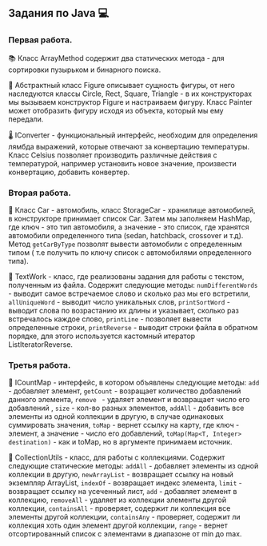 ## Задания по Java :computer:

### Первая работа. 
:books: Класс ArrayMethod содержит два статических метода - для сортировки пузырьком и бинарного поиска.

:triangular_ruler: Абстрактный класс Figure описывает сущность фигуры, от него наследуются классы
Circle, Rect, Square, Triangle - в их конструкторах мы вызываем конструктор Figure и настраиваем фигуру.
Класс Painter может отобразить фигуру исходя из объекта, который мы ему передали.

:thermometer: IConverter - функциональный интерфейс, необходим для определения лямбда выражений, которые отвечают за конвертацию температуры. Класс Celsius позволяет производить различные действия с температурой, например установить новое значение, произвести конвертацию, добавить конвертер.

### Вторая работа.

:car: Класс Car - автомобиль, класс StorageCar - хранилище автомобилей, в конструкторе принимает
список Car. Затем мы заполняем HashMap, где ключ - это тип автомобиля, а значение - это список,
где хранятся автомобили определенного типа (sedan, hatchback, crossover и т.д). Метод `getCarByType`
позволят вывести автомобили с определенным типом ( т.е получить по ключу список с автомобилями определенного типа).

:page_with_curl: TextWork - класс, где реализованы задания для работы с текстом, полученным из файла.
Содержит следующие методы: `numDifferentWords` - выводит самое встречаемое слово и сколько раз
мы его встретили, `allUniqueWord` - выводит число уникальных слов, `printSortWord` - выводит 
слова по возрастанию их длины и указывает, сколько раз встречалось каждое слово, `printLine` -
позволяет вывести определенные строки, `printReverse` - выводит строки файла в обратном порядке,
для этого используется кастомный итератор ListIteratorReverse.

### Третья работа.

:book: ICountMap - интерфейс, в котором объявлены следующие методы: `add` - добавляет элемент, 
`getCount` - возращает количество добавлений данного элемента, `remove ` - удаляет элемент и возвращает число его добавлений , 
`size` - кол-во разных элементов, `addAll` - добавить все элементы из одной коллекции в другую, в случае одинаковых суммировать значения, 
`toMap` - вернет ссылку на карту, где ключ - элемент, а значение - число его добавлений, 
`toMap(Map<T, Integer> destination)` - как и toMap, но в аргументе принимаем источник.

:hammer: CollectionUtils - класс, для работы с коллекциями. Содержит следующие статические методы:
`addAll` - добавляет элементы из одной коллекции в другую, `newArrayList` - возвращает ссылку на новый
экземпляр ArrayList, `indexOf` - возвращает индекс элемента, `limit` - возвращает ссылку на
усеченный лист, `add` - добавляет элемент в коллекцию, `removeAll` - удаляет из коллекции элементы
другой коллекции, `containsAll` - проверяет, содержит ли коллекция все элементы другой коллекции,
`containsAny` - проверяет, содержит ли коллекция хоть один элемент другой коллекции,
`range` - вернет отсортированный список с элементами в диапазоне от min до max.